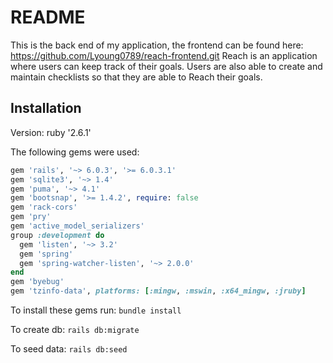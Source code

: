 # README

This is the back end of my application, the frontend can be found here: https://github.com/Lyoung0789/reach-frontend.git
Reach is an application where users can keep track of their goals. Users are also able to create and maintain checklists so that they are able to Reach their goals. 


## Installation
Version: ruby '2.6.1'

The following gems were used: 
```ruby
gem 'rails', '~> 6.0.3', '>= 6.0.3.1'
gem 'sqlite3', '~> 1.4'
gem 'puma', '~> 4.1'
gem 'bootsnap', '>= 1.4.2', require: false
gem 'rack-cors'
gem 'pry'
gem 'active_model_serializers'
group :development do
  gem 'listen', '~> 3.2'
  gem 'spring'
  gem 'spring-watcher-listen', '~> 2.0.0'
end
gem 'byebug'
gem 'tzinfo-data', platforms: [:mingw, :mswin, :x64_mingw, :jruby]
```

To install these gems run:
`bundle install`

To create db: 
`rails db:migrate`

To seed data: 
`rails db:seed`
